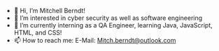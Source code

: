 - 👋 Hi, I’m Mitchell Berndt!
- 👀 I’m interested in cyber security as well as software engineering
- 🌱 I’m currently interning as a QA Engineer, learning Java, JavaScript, HTML, and CSS!
- 📫 How to reach me: E-Mail: Mitch.berndt@outlook.com

<!---
MitchBerndt/MitchBerndt is a ✨ special ✨ repository because its `README.md` (this file) appears on your GitHub profile.
You can click the Preview link to take a look at your changes.
--->
